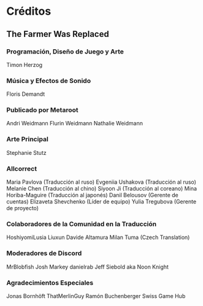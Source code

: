 # Créditos

## The Farmer Was Replaced

### Programación, Diseño de Juego y Arte
Timon Herzog

### Música y Efectos de Sonido
Floris Demandt

### Publicado por Metaroot
Andri Weidmann
Flurin Weidmann
Nathalie Weidmann

### Arte Principal
Stephanie Stutz

### Allcorrect
Maria Pavlova (Traducción al ruso)
Evgeniia Ushakova (Traducción al ruso)
Melanie Chen (Traducción al chino)
Siyoon Ji (Traducción al coreano)
Mina Horiba-Maguire (Traducción al japonés)
Danil Belousov (Gerente de cuentas)
Elizaveta Shevchenko (Líder de equipo)
Yulia Tregubova (Gerente de proyecto)

### Colaboradores de la Comunidad en la Traducción
HoshiyomiLusia
Liuxun
Davide Altamura
Milan Tuma (Czech Translation)

### Moderadores de Discord
MrBlobfish
Josh Markey
danielrab
Jeff Siebold aka Noon Knight

### Agradecimientos Especiales
Jonas Bornhöft
ThatMerlinGuy
Ramón Buchenberger
Swiss Game Hub